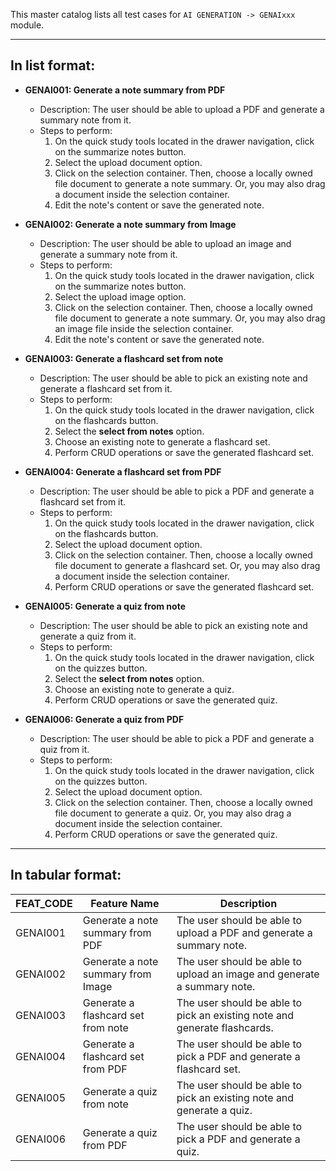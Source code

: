 This master catalog lists all test cases for `AI GENERATION -> GENAIxxx` module.

---

## In list format:

- **GENAI001: Generate a note summary from PDF**

  - Description: The user should be able to upload a PDF and generate a summary note from it.
  - Steps to perform:
    1. On the quick study tools located in the drawer navigation, click on the summarize notes button.
    2. Select the upload document option.
    3. Click on the selection container. Then, choose a locally owned file document to generate a note summary. Or, you may also drag a document inside the selection container.
    4. Edit the note's content or save the generated note.

- **GENAI002: Generate a note summary from Image**

  - Description: The user should be able to upload an image and generate a summary note from it.
  - Steps to perform:
    1. On the quick study tools located in the drawer navigation, click on the summarize notes button.
    2. Select the upload image option.
    3. Click on the selection container. Then, choose a locally owned file document to generate a note summary. Or, you may also drag an image file inside the selection container.
    4. Edit the note's content or save the generated note.

- **GENAI003: Generate a flashcard set from note**

  - Description: The user should be able to pick an existing note and generate a flashcard set from it.
  - Steps to perform:
    1. On the quick study tools located in the drawer navigation, click on the flashcards button.
    2. Select the **select from notes** option.
    3. Choose an existing note to generate a flashcard set.
    4. Perform CRUD operations or save the generated flashcard set.

- **GENAI004: Generate a flashcard set from PDF**

  - Description: The user should be able to pick a PDF and generate a flashcard set from it.
  - Steps to perform:
    1. On the quick study tools located in the drawer navigation, click on the flashcards button.
    2. Select the upload document option.
    3. Click on the selection container. Then, choose a locally owned file document to generate a flashcard set. Or, you may also drag a document inside the selection container.
    4. Perform CRUD operations or save the generated flashcard set.

- **GENAI005: Generate a quiz from note**

  - Description: The user should be able to pick an existing note and generate a quiz from it.
  - Steps to perform:
    1. On the quick study tools located in the drawer navigation, click on the quizzes button.
    2. Select the **select from notes** option.
    3. Choose an existing note to generate a quiz.
    4. Perform CRUD operations or save the generated quiz.

- **GENAI006: Generate a quiz from PDF**

  - Description: The user should be able to pick a PDF and generate a quiz from it.
  - Steps to perform:
    1. On the quick study tools located in the drawer navigation, click on the quizzes button.
    2. Select the upload document option.
    3. Click on the selection container. Then, choose a locally owned file document to generate a quiz. Or, you may also drag a document inside the selection container.
    4. Perform CRUD operations or save the generated quiz.

---

## In tabular format:

| FEAT_CODE | Feature Name                       | Description                                                               |
| --------- | ---------------------------------- | ------------------------------------------------------------------------- |
| GENAI001  | Generate a note summary from PDF   | The user should be able to upload a PDF and generate a summary note.      |
| GENAI002  | Generate a note summary from Image | The user should be able to upload an image and generate a summary note.   |
| GENAI003  | Generate a flashcard set from note | The user should be able to pick an existing note and generate flashcards. |
| GENAI004  | Generate a flashcard set from PDF  | The user should be able to pick a PDF and generate a flashcard set.       |
| GENAI005  | Generate a quiz from note          | The user should be able to pick an existing note and generate a quiz.     |
| GENAI006  | Generate a quiz from PDF           | The user should be able to pick a PDF and generate a quiz.                |
